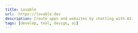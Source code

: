 ```yaml
---
title: Lovable
url:  https://lovable.dev
description: Create apps and websites by chatting with AI.
tags: [develop, tool, design, ai]
---
```

